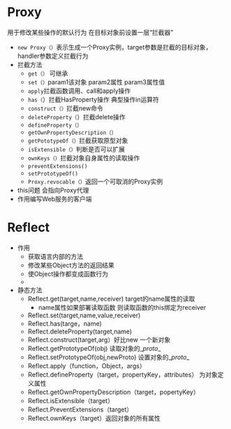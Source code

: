 # Proxy

用于修改某些操作的默认行为 在目标对象前设置一层“拦截器”

- `new Proxy（）`表示生成一个Proxy实例，target参数是拦截的目标对象，handler参数定义拦截行为
- 拦截方法
  - `get（）` 可继承
  - `set（）`param1该对象 param2属性 param3属性值
  - `apply`拦截函数调用、call和apply操作
  - `has（`）拦截HasProperty操作 典型操作in运算符
  - `construct（）`拦截new命令
  - `deleteProperty（`）拦截delete操作
  - `defineProperty（）`
  - `getOwnPropertyDescription（）`
  - `getPototypeOf（）`拦截获取原型对象
  - `isExtensible（）`判断是否可以扩展
  - `ownKeys（）`拦截对象自身属性的读取操作
  - `preventExtensions()`
  - `setPrototypeOf()`
  - `Proxy.revocable（）`返回一个可取消的Proxy实例
- this问题 会指向Proxy代理
- 作用编写Web服务的客户端

# Reflect

- 作用
  - 获取语言内部的方法
  - 修改某些Object方法的返回结果
  - 使Object操作都变成函数行为
  -  
- 静态方法
  - Reflect.get(target,name,receiver) target的name属性的读取
    - name属性如果部署读取函数 则读取函数的this绑定为receiver
  - Reflect.set(target,name,value,receiver) 
  - Reflect.has(targe，name)
  - Reflect.deleteProperty(target,name) 
  - Reflect.construct(target,arg）好比new 一个新对象
  - Reflect.getPrototypeOf(obj) 读取对象的\__proto__ 
  -  Reflect.setPrototypeOf(obj,newProto) 设置对象的\__proto__ 
  - Reflect.apply（function，Object，args）
  - Reflect.defineProperty（target，propertyKey，attributes） 为对象定义属性 
  - Reflect.getOwnPropertyDescription（target，popertyKey）
  - Reflect.isExtensible（target）
  - Reflect.PreventExtensions（target）
  - Reflect.ownKeys（target）返回对象的所有属性

